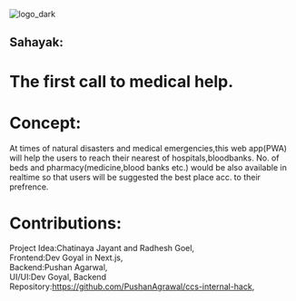 ![logo_dark](https://github.com/radhesh1/CCS-hack/assets/65810521/add82192-9986-4389-b645-121b5d69c22a)
## Sahayak:
# The first call to medical help.

# Concept:
At times of natural disasters and medical emergencies,this web app(PWA) will help the users to reach their nearest of hospitals,bloodbanks.
No. of beds and pharmacy(medicine,blood banks etc.) would be also available in realtime so that users will be suggested the best place acc. to their prefrence.

# Contributions:
Project Idea:Chatinaya Jayant and Radhesh Goel, <br>
Frontend:Dev Goyal in Next.js,<br>
Backend:Pushan Agarwal,<br> 
UI/UI:Dev Goyal,
Backend Repository:https://github.com/PushanAgrawal/ccs-internal-hack,

